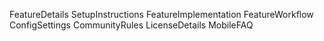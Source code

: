 FeatureDetails
SetupInstructions
FeatureImplementation
FeatureWorkflow
ConfigSettings
CommunityRules
LicenseDetails
MobileFAQ
